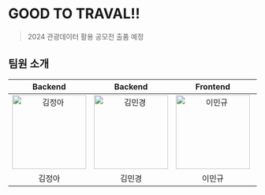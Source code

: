 # GOOD TO TRAVAL!!
> 2024 관광데이터 활용 공모전 출품 예정
## 팀원 소개
|Backend|Backend|Frontend|Frontend|AI|
|:-:|:-:|:-:|:-:|:-:|
|[<img src="https://avatars.githubusercontent.com/squidjiny" width=150px alt="김정아"/>](https://github.com/squidjiny)|[<img src="https://avatars.githubusercontent.com/X1n9fU" width=150px alt="김민경"/>](https://github.com/X1n9FU)|[<img src="https://avatars.githubusercontent.com/2mingyu" width=150px alt="이민규"/>](https://github.com/2mingyu)|[<img src="https://avatars.githubusercontent.com/20massalia" width=150px alt="이지인"/>](https://github.com/20massalia)|[<img src="https://avatars.githubusercontent.com/Hwan9915" width=150px alt="정환길"/>](https://github.com/Hwan9915)|
|김정아|김민경|이민규|이지인|정환길|

